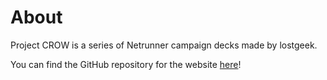 # About
Project CROW is a series of Netrunner campaign decks made by lostgeek.

You can find the GitHub repository for the website [here](https://github.com/lostgeek/project-crow)!